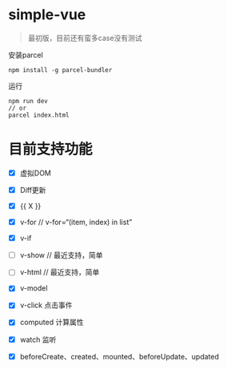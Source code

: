 # simple-vue

> 最初版，目前还有蛮多case没有测试

安装parcel
```
npm install -g parcel-bundler
```
运行
```
npm run dev
// or
parcel index.html
```

# 目前支持功能

- [x] 虚拟DOM
- [x] Diff更新
- [x] {{ X }} 
- [x] v-for // v-for=“(item, index) in list”
- [x] v-if
- [ ] v-show // 最近支持，简单
- [ ] v-html // 最近支持，简单
- [x] v-model
- [x] v-click 点击事件
- [x] computed 计算属性
- [x] watch 监听
- [x] beforeCreate、created、mounted、beforeUpdate、updated


